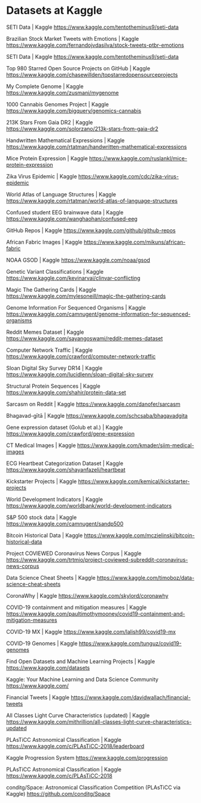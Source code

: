# Datasets at Kaggle

SETI Data | Kaggle
https://www.kaggle.com/tentotheminus9/seti-data

Brazilian Stock Market Tweets with Emotions | Kaggle
https://www.kaggle.com/fernandojvdasilva/stock-tweets-ptbr-emotions

SETI Data | Kaggle
https://www.kaggle.com/tentotheminus9/seti-data

Top 980 Starred Open Source Projects on GitHub | Kaggle
https://www.kaggle.com/chasewillden/topstarredopensourceprojects

My Complete Genome | Kaggle
https://www.kaggle.com/zusmani/mygenome

1000 Cannabis Genomes Project | Kaggle
https://www.kaggle.com/bigquery/genomics-cannabis

213K Stars From Gaia DR2 | Kaggle
https://www.kaggle.com/solorzano/213k-stars-from-gaia-dr2

Handwritten Mathematical Expressions | Kaggle
https://www.kaggle.com/rtatman/handwritten-mathematical-expressions

Mice Protein Expression | Kaggle
https://www.kaggle.com/ruslankl/mice-protein-expression

Zika Virus Epidemic | Kaggle
https://www.kaggle.com/cdc/zika-virus-epidemic

World Atlas of Language Structures | Kaggle
https://www.kaggle.com/rtatman/world-atlas-of-language-structures

Confused student EEG brainwave data | Kaggle
https://www.kaggle.com/wanghaohan/confused-eeg

GitHub Repos | Kaggle
https://www.kaggle.com/github/github-repos

African Fabric Images | Kaggle
https://www.kaggle.com/mikuns/african-fabric

NOAA GSOD | Kaggle
https://www.kaggle.com/noaa/gsod

Genetic Variant Classifications | Kaggle
https://www.kaggle.com/kevinarvai/clinvar-conflicting

Magic The Gathering Cards | Kaggle
https://www.kaggle.com/mylesoneill/magic-the-gathering-cards

Genome Information For Sequenced Organisms | Kaggle
https://www.kaggle.com/camnugent/genome-information-for-sequenced-organisms

Reddit Memes Dataset | Kaggle
https://www.kaggle.com/sayangoswami/reddit-memes-dataset

Computer Network Traffic | Kaggle
https://www.kaggle.com/crawford/computer-network-traffic

Sloan Digital Sky Survey DR14 | Kaggle
https://www.kaggle.com/lucidlenn/sloan-digital-sky-survey

Structural Protein Sequences | Kaggle
https://www.kaggle.com/shahir/protein-data-set

Sarcasm on Reddit | Kaggle
https://www.kaggle.com/danofer/sarcasm

Bhagavad-gītā | Kaggle
https://www.kaggle.com/schcsaba/bhagavadgita

Gene expression dataset (Golub et al.) | Kaggle
https://www.kaggle.com/crawford/gene-expression

CT Medical Images | Kaggle
https://www.kaggle.com/kmader/siim-medical-images

ECG Heartbeat Categorization Dataset | Kaggle
https://www.kaggle.com/shayanfazeli/heartbeat

Kickstarter Projects | Kaggle
https://www.kaggle.com/kemical/kickstarter-projects

World Development Indicators | Kaggle
https://www.kaggle.com/worldbank/world-development-indicators

S&P 500 stock data | Kaggle
https://www.kaggle.com/camnugent/sandp500

Bitcoin Historical Data | Kaggle
https://www.kaggle.com/mczielinski/bitcoin-historical-data

Project COVIEWED Coronavirus News Corpus | Kaggle
https://www.kaggle.com/trtmio/project-coviewed-subreddit-coronavirus-news-corpus

Data Science Cheat Sheets | Kaggle
https://www.kaggle.com/timoboz/data-science-cheat-sheets

CoronaWhy | Kaggle
https://www.kaggle.com/skylord/coronawhy

COVID-19 containment and mitigation measures | Kaggle
https://www.kaggle.com/paultimothymooney/covid19-containment-and-mitigation-measures

COVID-19 MX | Kaggle
https://www.kaggle.com/lalish99/covid19-mx

COVID-19 Genomes | Kaggle
https://www.kaggle.com/tunguz/covid19-genomes

Find Open Datasets and Machine Learning Projects | Kaggle
https://www.kaggle.com/datasets

Kaggle: Your Machine Learning and Data Science Community
https://www.kaggle.com/

Financial Tweets | Kaggle
https://www.kaggle.com/davidwallach/financial-tweets

All Classes Light Curve Characteristics (updated) | Kaggle
https://www.kaggle.com/mithrillion/all-classes-light-curve-characteristics-updated

PLAsTiCC Astronomical Classification | Kaggle
https://www.kaggle.com/c/PLAsTiCC-2018/leaderboard

Kaggle Progression System
https://www.kaggle.com/progression

PLAsTiCC Astronomical Classification | Kaggle
https://www.kaggle.com/c/PLAsTiCC-2018

conditg/Space: Astronomical Classification Competition (PLAsTiCC via Kaggle)
https://github.com/conditg/Space
